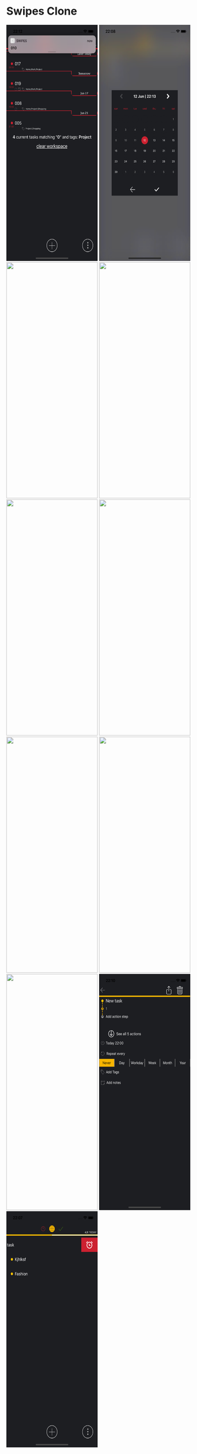 # Swipes Clone
<img src="https://github.com/MaQianheng/Swipes/blob/master/Preview/Notification%20reminder%20Tag%20Search%20Filter.png" width="240" height="620"/>
<img src="https://github.com/MaQianheng/Swipes/blob/master/Preview/Pick%20specific%20date.png" width="240" height="620"/>
<img src="https://github.com/MaQianheng/Swipes/blob/master/Preview/Simulator%20Screen%20Shot%20-%20iPhone%20X%CA%80%20-%202019-06-13%20at%2018.50.53.png" width="240" height="620"/>
<img src="https://github.com/MaQianheng/Swipes/blob/master/Preview/Simulator%20Screen%20Shot%20-%20iPhone%20X%CA%80%20-%202019-06-13%20at%2018.50.59.png" width="240" height="620"/>
<img src="https://github.com/MaQianheng/Swipes/blob/master/Preview/Simulator%20Screen%20Shot%20-%20iPhone%20X%CA%80%20-%202019-06-13%20at%2018.51.08.png" width="240" height="620"/>
<img src="https://github.com/MaQianheng/Swipes/blob/master/Preview/Simulator%20Screen%20Shot%20-%20iPhone%20X%CA%80%20-%202019-06-13%20at%2018.58.39.png" width="240" height="620"/>
<img src="https://github.com/MaQianheng/Swipes/blob/master/Preview/Simulator%20Screen%20Shot%20-%20iPhone%20X%CA%80%20-%202019-06-13%20at%2019.07.07.png" width="240" height="620"/>
<img src="https://github.com/MaQianheng/Swipes/blob/master/Preview/Simulator%20Screen%20Shot%20-%20iPhone%20X%CA%80%20-%202019-06-13%20at%2019.08.14.png" width="240" height="620"/>
<img src="https://github.com/MaQianheng/Swipes/blob/master/Preview/Simulator%20Screen%20Shot%20-%20iPhone%20X%CA%80%20-%202019-06-13%20at%2019.08.47.png" width="240" height="620"/>
<img src="https://github.com/MaQianheng/Swipes/blob/master/Preview/Task%20detail.png" width="240" height="620"/>
<img src="https://github.com/MaQianheng/Swipes/blob/master/Preview/Task%20swipe%20to%20classify.png" width="240" height="620"/>
